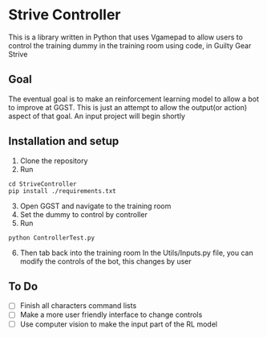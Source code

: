 # Strive Controller
This is a library written in Python that uses Vgamepad to allow users to control the training dummy in the training room using code, in Guilty Gear Strive

## Goal
The eventual goal is to make an reinforcement learning model to allow a bot to improve at GGST. This is just an attempt to allow the output(or action) aspect of that goal. An input project will begin shortly

## Installation and setup
1. Clone the repository
2. Run
```
cd StriveController
pip install ./requirements.txt
```
3. Open GGST and navigate to the training room
4. Set the dummy to control by controller
5. Run
```
python ControllerTest.py
```
6. Then tab back into the training room
In the Utils/Inputs.py file, you can modify the controls of the bot, this changes by user

## To Do
- [ ] Finish all characters command lists
- [ ] Make a more user friendly interface to change controls
- [ ] Use computer vision to make the input part of the RL model
